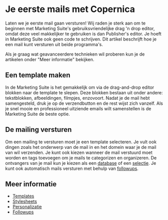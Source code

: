 # Je eerste mails met Copernica

Laten we je eerste mail gaan versturen! Wij raden je sterk aan om te beginnen 
met Marketing Suite's gebruiksvriendelijke drag 'n drop editor, omdat deze 
veel makkelijker te gebruiken is dan Publisher's editor. Je hoeft in Marketing 
Suite ook geen code te schrijven. Dit artikel beschrijft hoe je een mail 
kunt versturen uit beide programma's.

Als je graag wat geavanceerdere technieken wil proberen kun je de artikelen 
onder "Meer informatie" bekijken.

## Een template maken

In de Marketing Suite is het gemakkelijk om via de drag-and-drop editor blokken 
naar de template te slepen. Deze blokken bestaan uit onder andere: tekstblokken, 
afbeeldingen, filmpjes, enzovoort. Nadat je de mail hebt samengesteld, druk
je op de verzendbutton en de rest wijst zich vanzelf. Als je snel mooie en 
professioneel uitziende emails wilt samenstellen is de Marketing Suite de beste 
optie.

## De mailing versturen

Om een mailing te versturen moet je een template selecteren. Je vult ook 
dingen zoals het onderwerp van de mail in en het domein waar je de mail 
van wil verzenden. Je kunt ook kiezen wanneer de mail verstuurd moet worden 
en tags toevoegen om je mails te categorizen en organizeren. De ontvangers van 
je mail kun je kiezen als een [database](./database-introduction) of een [selectie](./selections-introduction). 
Je kunt ook automatisch mails versturen met behulp van [followups](./follow-up-manager).

## Meer informatie

* [Templates](./templates)
* [Stylesheets](./stylesheets)
* [Personalizatie](./personalizatie)
* [Followups](./follow-up-manager)
